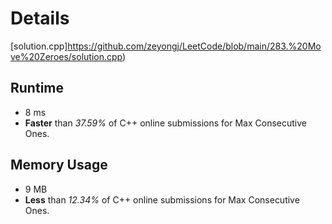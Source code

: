 # Details
[solution.cpp]https://github.com/zeyongj/LeetCode/blob/main/283.%20Move%20Zeroes/solution.cpp)

## Runtime
- 8 ms
- **Faster** than *37.59%* of C++ online submissions for Max Consecutive Ones.

## Memory Usage
- 9 MB
- **Less** than *12.34%* of C++ online submissions for Max Consecutive Ones.

